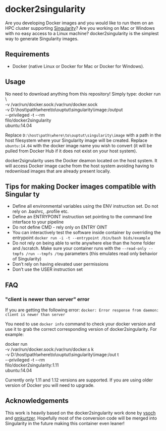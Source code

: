 # docker2singularity

Are you developing Docker images and you would like to run them on an HPC cluster supporting [Singularity](http://singularity.lbl.gov)? Are you working on Mac or Windows with no easy access to a Linux machine? docker2singularity is the simplest way to generate Singularity images.

## Requirements

 - Docker (native Linux or Docker for Mac or Docker for Windows).

## Usage

No need to download anything from this repository! Simply type:
     docker run \        
     -v /var/run/docker.sock:/var/run/docker.sock          
     -v D:\host\path\where\to\ouptut\singularity\image:/output          
     --privileged -t --rm           
     filo/docker2singularity            
     ubuntu:14.04

Replace `D:\host\path\where\to\ouptut\singularity\image` with a path in the host filesystem where your Singularity image will be created. Replace `ubuntu:14.04` with the docker image name you wish to convert (it will be pulled from Docker Hub if it does not exist on your host system).

docker2signularity uses the Docker deamon located on the host system. It will access Docker image cache from the host system avoiding having to redownload images that are already present locally.

## Tips for making Docker images compatible with Singular ty

 - Define all environmental variables using the ENV instruction set. Do not rely on .bashrc, .profile etc.
 - Define an ENTRYPOINT instruction set pointing to the command line interface to your pipeline
 - Do not define CMD - rely only on ENTRY OINT
 - You can interactively test the software inside container by overriding the entrypoint
 `docker run -i -t --entrypoint /bin/bash bids/example`
 - Do not rely on being able to write anywhere else than the home folder and /scratch. Make sure your container runs with the `--read-only --tmpfs /run --tmpfs /tmp` parameters (this emulates read only behavior of Singularity)
 - Don’t rely on having elevated user permissions
 - Don’t use the USER instruction set

## FAQ
### "client is newer than server" error
If you are getting the following error:
`docker: Error response from daemon: client is newer than server`

You need to use `docker info` command to check your docker version and use it to grab the correct corresponding version of docker2singularity. For example:

docker run \
  -v /var/run/docker.sock:/var/run/docker.s  k \
  -v D:\host\path\where\to\ouptut\singularity\image:/out  t \
  --privileged -t --rm    \
  filo/docker2singularity:1.11 \
  ubuntu:14.04

Currently only 1.11 and 1.12 versions are supported. If you are using older version of Docker you will need to upgrade.

## Acknowledgements
This work is heavily based on the docker2singularity work done by [vsoch](https://github.com/vsoch) and [gmkurtzer](https://github.com/gmkurtzer). Hopefully most of the conversion code will be merged into Singularity in the future making this container even leaner!
